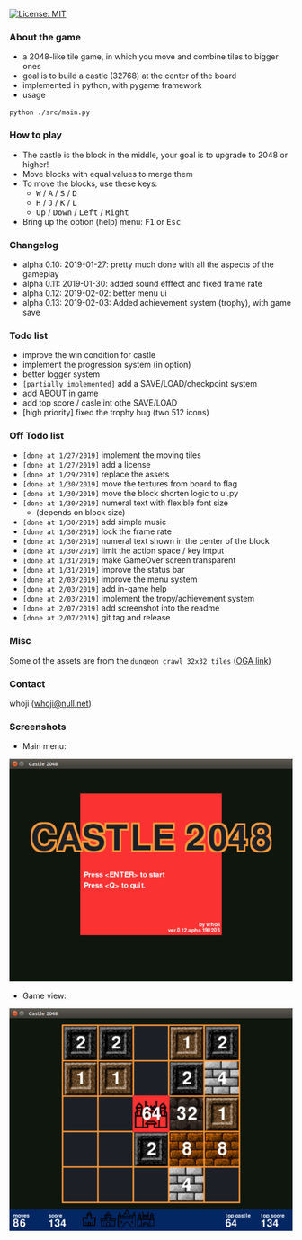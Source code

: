 [![License: MIT](https://img.shields.io/badge/License-MIT-yellow.svg)](https://opensource.org/licenses/MIT)

### About the game

* a 2048-like tile game, in which you move and combine tiles to bigger ones
* goal is to build a castle (32768) at the center of the board
* implemented in python, with pygame framework
* usage
```
python ./src/main.py
```
### How to play
* The castle is the block in the middle, your goal is to upgrade to 2048 or higher!
* Move blocks with equal values to merge them
* To move the blocks, use these keys: 
  * <kbd>W</kbd> / <kbd>A</kbd> / <kbd>S</kbd> / <kbd>D</kbd>
  * <kbd>H</kbd> / <kbd>J</kbd> / <kbd>K</kbd> / <kbd>L</kbd>
  * <kbd>Up</kbd> / <kbd>Down</kbd> / <kbd>Left</kbd> / <kbd>Right</kbd>
* Bring up the option (help) menu: <kbd>F1</kbd> or <kbd>Esc</kbd>

### Changelog
* alpha 0.10: 2019-01-27: pretty much done with all the aspects of the gameplay
* alpha 0.11: 2019-01-30: added sound efffect and fixed frame rate
* alpha 0.12: 2019-02-02: better menu ui
* alpha 0.13: 2019-02-03: Added achievement system (trophy), with game save

### Todo list
* improve the win condition for castle
* implement the progression system (in option)
* better logger system
* `[partially implemented]` add a SAVE/LOAD/checkpoint system
* add ABOUT in game
* add top score / casle int othe SAVE/LOAD
* [high priority] fixed the trophy bug (two 512 icons)


### Off Todo list
* `[done at 1/27/2019]` implement the moving tiles                    
* `[done at 1/27/2019]` add a license                                 
* `[done at 1/29/2019]` replace the assets                            
* `[done at 1/30/2019]` move the textures from board to flag         
* `[done at 1/30/2019]` move the block shorten logic to ui.py        
* `[done at 1/30/2019]` numeral text with flexible font size         
  * (depends on block size)
* `[done at 1/30/2019]` add simple music                             
* `[done at 1/30/2019]` lock the frame rate                          
* `[done at 1/30/2019]` numeral text shown in the center of the block
* `[done at 1/30/2019]` limit the action space / key intput
* `[done at 1/31/2019]` make GameOver screen transparent
* `[done at 1/31/2019]` improve the status bar
* `[done at 2/03/2019]` improve the menu system
* `[done at 2/03/2019]` add in-game help
* `[done at 2/03/2019]` implement the tropy/achievement system
* `[done at 2/07/2019]` add screenshot into the readme
* `[done at 2/07/2019]` git tag and release


### Misc
Some of the assets are from the `dungeon crawl 32x32 tiles` ([OGA link](http://opengameart.org/content/dungeon-crawl-32x32-tiles))

### Contact
whoji (whoji@null.net)

### Screenshots

* Main menu:

![](./asset/screenshot/screenshot_0.png "main menu")

* Game view: 

![](./asset/screenshot/screenshot_1.png "game view")
